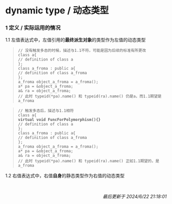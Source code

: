 # dynamic type / 动态类型<br>
### 1 定义 / 实际运用的情况<br>
1.1 左值表达式中，左值引用的**最终派生对象**的类型作为左值的动态类型<br>
>```// 没有触发多态的时候，描述与1.1不符，可能是因为后续的标准有所更改```<br>
>```class a{ ```<br>
>```// definition of class a```<br> 
>```};```<br>
>```class a_froma : public a{```<br> 
>```// definition of class a_froma```<br> 
>```};```<br> 
>```a_froma object_a_froma = a_froma();```<br>
>```a* pa = &object_a_froma;```<br>
>```a& ra = object_a_froma;```<br>
>```// 此时 typeid(*pa).name() 和 typeid(ra).name() 仍是a，而1.1期望是a_froma```<br>

>```// 触发多态后，描述与1.1相符```<br>
>```class a{ ```<br>
>**```virtual void FuncForPolymorphism(){}```**<br>
>```// definition of class a```<br> 
>```};```<br>
>```class a_froma : public a{```<br> 
>```// definition of class a_froma```<br> 
>```};```<br> 
>```a_froma object_a_froma = a_froma();```<br>
>```a* pa = &object_a_froma;```<br>
>```a& ra = object_a_froma;```<br>
>```// 此时 typeid(*pa).name() 和 typeid(ra).name() 正如1.1期望的，是a_froma```<br>

1.2 右值表达式中，右值**自身**的静态类型作为右值的动态类型<br>



<br><p align="right">*最后更新于 2024/6/22 21:18:01*